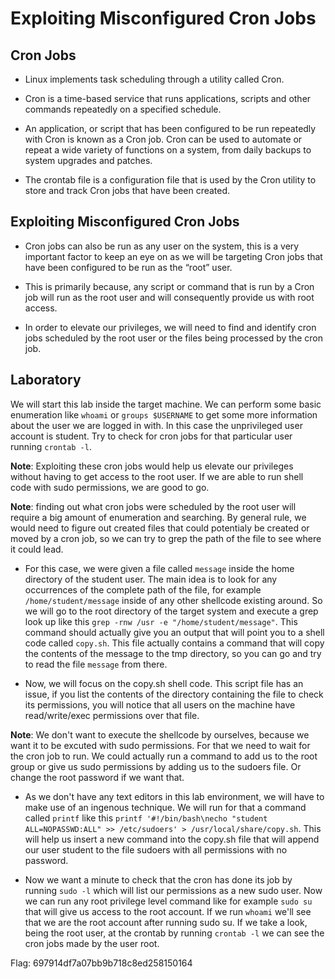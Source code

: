 # Exploiting Misconfigured Cron Jobs

## Cron Jobs

- Linux implements task scheduling through a utility called Cron.

- Cron is a time-based service that runs applications, scripts and other commands repeatedly on a specified schedule.

- An application, or script that has been configured to be run repeatedly with Cron is known as a Cron job. Cron can be used to automate or repeat a wide variety of functions on a system, from daily backups to system upgrades and patches.

- The crontab file is a configuration file that is used by the Cron utility to store and track Cron jobs that have been created.

## Exploiting Misconfigured Cron Jobs

- Cron jobs can also be run as any user on the system, this is a very important factor to keep an eye on as we will be targeting Cron jobs that have been configured to be run as the “root” user.

- This is primarily because, any script or command that is run by a Cron job will run as the root user and will consequently provide us with root access.

- In order to elevate our privileges, we will need to find and identify cron jobs scheduled by the root user or the files being processed by the cron job.

## Laboratory

We will start this lab inside the target machine. We can perform some basic enumeration like `whoami` or `groups $USERNAME` to get some more information about the user we are logged in with. In this case the unprivileged user account is student. Try to check for cron jobs for that particular user running `crontab -l`.

**Note**: Exploiting these cron jobs would help us elevate our privileges without having to get access to the root user. If we are able to run shell code with sudo permissions, we are good to go.

**Note**: finding out what cron jobs were scheduled by the root user will require a big amount of enumeration and searching. By general rule, we would need to figure out created files that could potentialy be created or moved by a cron job, so we can try to grep the path of the file to see where it could lead.

- For this case, we were given a file called `message` inside the home directory of the student user. The main idea is to look for any occurrences of the complete path of the file, for example `/home/student/message` inside of any other shellcode existing around. So we will go to the root directory of the target system and execute a grep look up like this `grep -rnw /usr -e "/home/student/message"`. This command should actually give you an output that will point you to a shell code called `copy.sh`. This file actually contains a command that will copy the contents of the message to the tmp directory, so you can go and try to read the file `message` from there.

- Now, we will focus on the copy.sh shell code. This script file has an issue, if you list the contents of the directory containing the file to check its permissions, you will notice that all users on the machine have read/write/exec permissions over that file.

**Note**: We don't want to execute the shellcode by ourselves, because we want it to be excuted with sudo permissions. For that we need to wait for the cron job to run. We could actually run a command to add us to the root group or give us sudo permissions by adding us to the sudoers file. Or change the root password if we want that.

- As we don't have any text editors in this lab environment, we will have to make use of an ingenous technique. We will run for that a command called `printf` like this `printf '#!/bin/bash\necho "student ALL=NOPASSWD:ALL" >> /etc/sudoers' > /usr/local/share/copy.sh`. This will help us insert a new command into the copy.sh file that will append our user student to the file sudoers with all permissions with no password.

- Now we want a minute to check that the cron has done its job by running `sudo -l` which will list our permissions as a new sudo user. Now we can run any root privilege level command like for example `sudo su` that will give us access to the root account. If we run `whoami` we'll see that we are the root account after running sudo su. If we take a look, being the root user, at the crontab by running `crontab -l` we can see the cron jobs made by the user root.

Flag: 697914df7a07bb9b718c8ed258150164
